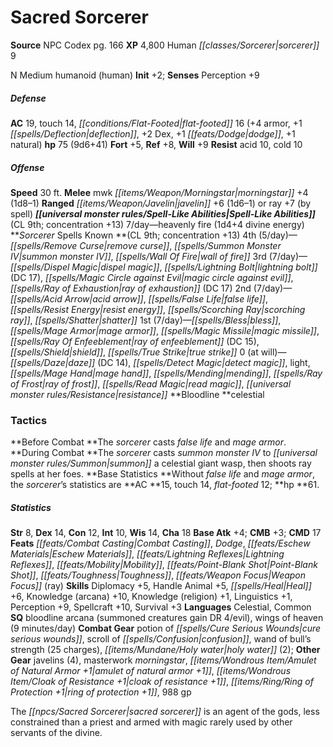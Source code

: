 ﻿---
cssclass: [monsters]
title1: Sacred Sorcerer
title2: Sacred Sorcerer
CR: 8
sources:
- name: NPC Codex
  page: 166
  link: http://paizo.com/products/btpy8v3a?Pathfinder-Roleplaying-Game-NPC-Codex
XP: 4800
race: Human
classes:
- sorcerer 9
alignment: N
size: Medium
type: humanoid
subtypes:
- human
initiative:
  bonus: 2
AC:
  AC: 19
  touch: 14
  flat_footed: 16
  components:
    armor: 4
    deflection: 1
    dex: 2
    dodge: 1
    natural: 1
HP:
  HP: 75
  long: 9d6+41
saves:
  fort: 5
  ref: 8
  will: 9
resistances:
  acid: 10
  cold: 10
speeds:
  base: 30
attacks:
  melee:
  - - text: mwk morningstar +4 (1d8-1)
      entries:
      - - damage: 1d8-1
      attack: mwk morningstar
      bonus:
      - 4
  ranged:
  - - text: javelin +6 (1d6-1)
      entries:
      - - damage: 1d6-1
      attack: javelin
      bonus:
      - 6
  - - text: ray +7 (by spell)
      entries:
      - - effect: by spell
      attack: ray
      bonus:
      - 7
spell_like_abilities:
  entries:
  - name: heavenly fire
    source: default
    freq: 7/day
    other: 1d4+4 divine energy
  sources:
  - name: default
    CL: 9
    concentration: 13
spells:
  entries:
  - name: remove curse
    source: Sorcerer
    level: 4
  - name: summon monster IV
    source: Sorcerer
    level: 4
  - name: wall of fire
    source: Sorcerer
    level: 4
  - name: dispel magic
    source: Sorcerer
    level: 3
  - name: lightning bolt
    source: Sorcerer
    level: 3
    DC: 17
  - name: magic circle against evil
    source: Sorcerer
    level: 3
  - name: ray of exhaustion
    source: Sorcerer
    level: 3
    DC: 17
  - name: acid arrow
    source: Sorcerer
    level: 2
  - name: false life
    source: Sorcerer
    level: 2
  - name: resist energy
    source: Sorcerer
    level: 2
  - name: scorching ray
    source: Sorcerer
    level: 2
  - name: shatter
    source: Sorcerer
    level: 2
  - name: bless
    source: Sorcerer
    level: 1
  - name: mage armor
    source: Sorcerer
    level: 1
  - name: magic missile
    source: Sorcerer
    level: 1
  - name: ray of enfeeblement
    source: Sorcerer
    level: 1
    DC: 15
  - name: shield
    source: Sorcerer
    level: 1
  - name: true strike
    source: Sorcerer
    level: 1
  - name: daze
    source: Sorcerer
    level: 0
    DC: 14
  - name: detect magic
    source: Sorcerer
    level: 0
  - name: light
    source: Sorcerer
    level: 0
  - name: mage hand
    source: Sorcerer
    level: 0
  - name: mending
    source: Sorcerer
    level: 0
  - name: ray of frost
    source: Sorcerer
    level: 0
  - name: read magic
    source: Sorcerer
    level: 0
  - name: resistance
    source: Sorcerer
    level: 0
  sources:
  - name: Sorcerer
    type: known
    CL: 9
    concentration: 13
    slots:
      4: 5
      3: 7
      2: 7
      1: 7
      0: at-will
    bloodline: celestial
tactics:
  Before Combat: The sorcerer casts false life and mage armor.
  During Combat: The sorcerer casts summon monster IV to summon a celestial giant
    wasp, then shoots ray spells at her foes.
  Base Statistics: Without false life and mage armor, the sorcerer's statistics are
    AC 15, touch 14, flat-footed 12; hp 61.
ability_scores:
  STR: 8
  DEX: 14
  CON: 12
  INT: 10
  WIS: 14
  CHA: 18
BAB: 4
CMB: 3
CMD: 17
feats:
- name: Combat Casting
- name: Dodge
- name: Eschew Materials
- name: Lightning Reflexes
- name: Mobility
- name: Point-Blank Shot
- name: Toughness
- name: Weapon Focus (ray)
skills:
  Diplomacy: 5
  Handle Animal: 5
  Heal: 6
  Knowledge (arcana): 10
  Knowledge (religion): 1
  Linguistics: 1
  Perception: 9
  Spellcraft: 10
  Survival: 3
languages:
- Celestial
- Common
special_qualities:
- bloodline arcana (summoned creatures gain DR 4/evil)
- wings of heaven (9 minutes/day)
gear:
  combat:
  - potion of cure serious wounds
  - scroll of confusion
  - wand of bull's strength (25 charges)
  - holy water (2)
  other:
  - javelins (4)
  - masterwork morningstar
  - amulet of natural armor +1
  - cloak of resistance +1
  - ring of protection +1
  - 988 gp
desc_long: The sacred sorcerer is an agent of the gods, less constrained than a priest
  and armed with magic rarely used by other servants of the divine.

---

# Sacred Sorcerer

**Source** NPC Codex pg. 166
**XP** 4,800
Human _[[classes/Sorcerer|sorcerer]]_ 9

N Medium humanoid (human)
**Init** +2; **Senses** Perception +9

##### Defense

**AC** 19, touch 14, _[[conditions/Flat-Footed|flat-footed]]_ 16 (+4 armor, +1 _[[spells/Deflection|deflection]]_, +2 Dex, +1 _[[feats/Dodge|dodge]]_, +1 natural)
**hp** 75 (9d6+41)
**Fort** +5, **Ref** +8, **Will** +9
**Resist** acid 10, cold 10

##### Offense
**Speed** 30 ft.
**Melee** mwk _[[items/Weapon/Morningstar|morningstar]]_ +4 (1d8–1)
**Ranged** _[[items/Weapon/Javelin|javelin]]_ +6 (1d6–1) or ray +7 (by spell)
**_[[universal monster rules/Spell-Like Abilities|Spell-Like Abilities]]_** (CL 9th; concentration +13)
7/day—heavenly fire (1d4+4 divine energy)
**_Sorcerer_ Spells Known **(CL 9th; concentration +13)
4th (5/day)—_[[spells/Remove Curse|remove curse]]_, _[[spells/Summon Monster IV|summon monster IV]]_, _[[spells/Wall Of Fire|wall of fire]]_
3rd (7/day)—_[[spells/Dispel Magic|dispel magic]]_, _[[spells/Lightning Bolt|lightning bolt]]_ (DC 17), _[[spells/Magic Circle against Evil|magic circle against evil]]_, _[[spells/Ray of Exhaustion|ray of exhaustion]]_ (DC 17)
2nd (7/day)—_[[spells/Acid Arrow|acid arrow]]_, _[[spells/False Life|false life]]_, _[[spells/Resist Energy|resist energy]]_, _[[spells/Scorching Ray|scorching ray]]_, _[[spells/Shatter|shatter]]_
1st (7/day)—_[[spells/Bless|bless]]_, _[[spells/Mage Armor|mage armor]]_, _[[spells/Magic Missile|magic missile]]_, _[[spells/Ray Of Enfeeblement|ray of enfeeblement]]_ (DC 15), _[[spells/Shield|shield]]_, _[[spells/True Strike|true strike]]_
0 (at will)—_[[spells/Daze|daze]]_ (DC 14), _[[spells/Detect Magic|detect magic]]_, light, _[[spells/Mage Hand|mage hand]]_, _[[spells/Mending|mending]]_, _[[spells/Ray of Frost|ray of frost]]_, _[[spells/Read Magic|read magic]]_, _[[universal monster rules/Resistance|resistance]]_
**Bloodline **celestial

### Tactics

**Before Combat **The _sorcerer_ casts _false life_ and _mage armor_.
**During Combat **The _sorcerer_ casts _summon monster IV_ to _[[universal monster rules/Summon|summon]]_ a celestial giant wasp, then shoots ray spells at her foes.
**Base Statistics **Without _false life_ and _mage armor_, the _sorcerer_’s statistics are **AC **15, touch 14, _flat-footed_ 12; **hp **61.

##### Statistics
**Str** 8, **Dex** 14, **Con** 12, **Int** 10, **Wis** 14, **Cha** 18
**Base Atk** +4; **CMB** +3; **CMD** 17
**Feats** _[[feats/Combat Casting|Combat Casting]]_, _Dodge_, _[[feats/Eschew Materials|Eschew Materials]]_, _[[feats/Lightning Reflexes|Lightning Reflexes]]_, _[[feats/Mobility|Mobility]]_, _[[feats/Point-Blank Shot|Point-Blank Shot]]_, _[[feats/Toughness|Toughness]]_, _[[feats/Weapon Focus|Weapon Focus]]_ (ray)
**Skills** Diplomacy +5, Handle Animal +5, _[[spells/Heal|Heal]]_ +6, Knowledge (arcana) +10, Knowledge (religion) +1, Linguistics +1, Perception +9, Spellcraft +10, Survival +3
**Languages** Celestial, Common
**SQ** bloodline arcana (summoned creatures gain DR 4/evil), wings of heaven (9 minutes/day)
**Combat Gear** potion of _[[spells/Cure Serious Wounds|cure serious wounds]]_, scroll of _[[spells/Confusion|confusion]]_, wand of bull’s strength (25 charges), _[[items/Mundane/Holy water|holy water]]_ (2); **Other Gear** javelins (4), masterwork _morningstar_, _[[items/Wondrous Item/Amulet of Natural Armor +1|amulet of natural armor +1]]_, _[[items/Wondrous Item/Cloak of _Resistance_ +1|cloak of _resistance_ +1]]_, _[[items/Ring/Ring of Protection +1|ring of protection +1]]_, 988 gp

The _[[npcs/Sacred Sorcerer|sacred sorcerer]]_ is an agent of the gods, less constrained than a priest and armed with magic rarely used by other servants of the divine.
